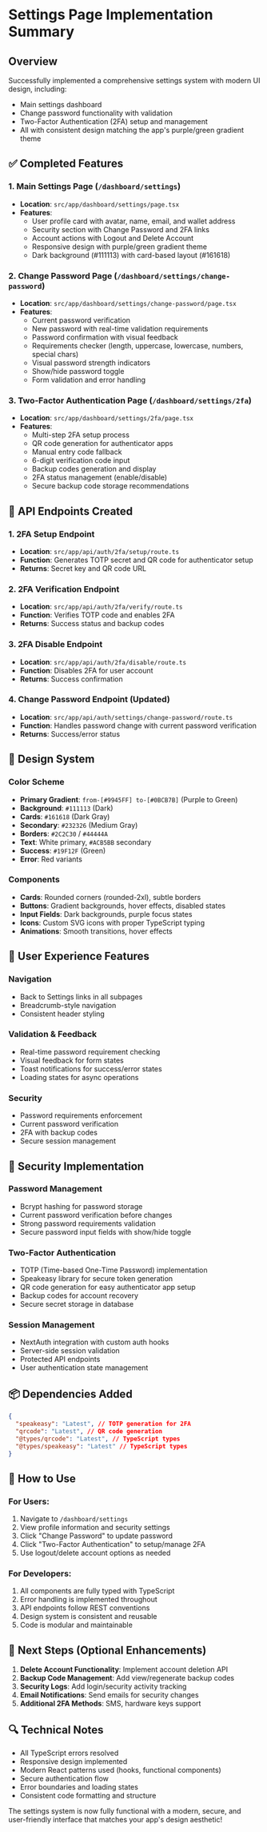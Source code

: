 # Settings Page Implementation Summary

## Overview
Successfully implemented a comprehensive settings system with modern UI design, including:
- Main settings dashboard
- Change password functionality with validation
- Two-Factor Authentication (2FA) setup and management
- All with consistent design matching the app's purple/green gradient theme

## ✅ Completed Features

### 1. Main Settings Page (`/dashboard/settings`)
- **Location**: `src/app/dashboard/settings/page.tsx`
- **Features**:
  - User profile card with avatar, name, email, and wallet address
  - Security section with Change Password and 2FA links
  - Account actions with Logout and Delete Account
  - Responsive design with purple/green gradient theme
  - Dark background (#111113) with card-based layout (#161618)

### 2. Change Password Page (`/dashboard/settings/change-password`)
- **Location**: `src/app/dashboard/settings/change-password/page.tsx`
- **Features**:
  - Current password verification
  - New password with real-time validation requirements
  - Password confirmation with visual feedback
  - Requirements checker (length, uppercase, lowercase, numbers, special chars)
  - Visual password strength indicators
  - Show/hide password toggle
  - Form validation and error handling

### 3. Two-Factor Authentication Page (`/dashboard/settings/2fa`)
- **Location**: `src/app/dashboard/settings/2fa/page.tsx`
- **Features**:
  - Multi-step 2FA setup process
  - QR code generation for authenticator apps
  - Manual entry code fallback
  - 6-digit verification code input
  - Backup codes generation and display
  - 2FA status management (enable/disable)
  - Secure backup code storage recommendations

## 🔧 API Endpoints Created

### 1. 2FA Setup Endpoint
- **Location**: `src/app/api/auth/2fa/setup/route.ts`
- **Function**: Generates TOTP secret and QR code for authenticator setup
- **Returns**: Secret key and QR code URL

### 2. 2FA Verification Endpoint
- **Location**: `src/app/api/auth/2fa/verify/route.ts`
- **Function**: Verifies TOTP code and enables 2FA
- **Returns**: Success status and backup codes

### 3. 2FA Disable Endpoint
- **Location**: `src/app/api/auth/2fa/disable/route.ts`
- **Function**: Disables 2FA for user account
- **Returns**: Success confirmation

### 4. Change Password Endpoint (Updated)
- **Location**: `src/app/api/auth/settings/change-password/route.ts`
- **Function**: Handles password change with current password verification
- **Returns**: Success/error status

## 🎨 Design System

### Color Scheme
- **Primary Gradient**: `from-[#9945FF] to-[#0BCB7B]` (Purple to Green)
- **Background**: `#111113` (Dark)
- **Cards**: `#161618` (Dark Gray)
- **Secondary**: `#232326` (Medium Gray)
- **Borders**: `#2C2C30` / `#44444A`
- **Text**: White primary, `#ACB5BB` secondary
- **Success**: `#19F12F` (Green)
- **Error**: Red variants

### Components
- **Cards**: Rounded corners (rounded-2xl), subtle borders
- **Buttons**: Gradient backgrounds, hover effects, disabled states
- **Input Fields**: Dark backgrounds, purple focus states
- **Icons**: Custom SVG icons with proper TypeScript typing
- **Animations**: Smooth transitions, hover effects

## 📱 User Experience Features

### Navigation
- Back to Settings links in all subpages
- Breadcrumb-style navigation
- Consistent header styling

### Validation & Feedback
- Real-time password requirement checking
- Visual feedback for form states
- Toast notifications for success/error states
- Loading states for async operations

### Security
- Password requirements enforcement
- Current password verification
- 2FA with backup codes
- Secure session management

## 🔐 Security Implementation

### Password Management
- Bcrypt hashing for password storage
- Current password verification before changes
- Strong password requirements validation
- Secure password input fields with show/hide toggle

### Two-Factor Authentication
- TOTP (Time-based One-Time Password) implementation
- Speakeasy library for secure token generation
- QR code generation for easy authenticator app setup
- Backup codes for account recovery
- Secure secret storage in database

### Session Management
- NextAuth integration with custom auth hooks
- Server-side session validation
- Protected API endpoints
- User authentication state management

## 📦 Dependencies Added

```json
{
  "speakeasy": "Latest", // TOTP generation for 2FA
  "qrcode": "Latest", // QR code generation
  "@types/qrcode": "Latest", // TypeScript types
  "@types/speakeasy": "Latest" // TypeScript types
}
```

## 🚀 How to Use

### For Users:
1. Navigate to `/dashboard/settings`
2. View profile information and security settings
3. Click "Change Password" to update password
4. Click "Two-Factor Authentication" to setup/manage 2FA
5. Use logout/delete account options as needed

### For Developers:
1. All components are fully typed with TypeScript
2. Error handling is implemented throughout
3. API endpoints follow REST conventions
4. Design system is consistent and reusable
5. Code is modular and maintainable

## 🎯 Next Steps (Optional Enhancements)

1. **Delete Account Functionality**: Implement account deletion API
2. **Backup Code Management**: Add view/regenerate backup codes
3. **Security Logs**: Add login/security activity tracking
4. **Email Notifications**: Send emails for security changes
5. **Additional 2FA Methods**: SMS, hardware keys support

## 🔍 Technical Notes

- All TypeScript errors resolved
- Responsive design implemented
- Modern React patterns used (hooks, functional components)
- Secure authentication flow
- Error boundaries and loading states
- Consistent code formatting and structure

The settings system is now fully functional with a modern, secure, and user-friendly interface that matches your app's design aesthetic!

